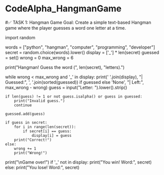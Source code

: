 # CodeAlpha_HangmanGame
#✅ TASK 1: Hangman Game Goal: Create a simple text-based Hangman game where the player guesses a word one letter at a time.


import random

words = ["python", "hangman", "computer", "programming", "developer"]
secret = random.choice(words).lower()
display = ['_'] * len(secret)
guessed = set()
wrong = 0
max_wrong = 6

print("Hangman! Guess the word (", len(secret), "letters).")

while wrong < max_wrong and '_' in display:
    print(' '.join(display), "| Guessed:", ', '.join(sorted(guessed)) if guessed else 'None', "| Left:", max_wrong - wrong)
    guess = input("Letter: ").lower().strip()
    
    if len(guess) != 1 or not guess.isalpha() or guess in guessed:
        print("Invalid guess.")
        continue
    
    guessed.add(guess)
    
    if guess in secret:
        for i in range(len(secret)):
            if secret[i] == guess:
                display[i] = guess
        print("Correct!")
    else:
        wrong += 1
        print("Wrong!")

print("\nGame over!")
if '_' not in display:
    print("You win! Word:", secret)
else:
    print("You lose! Word:", secret)

